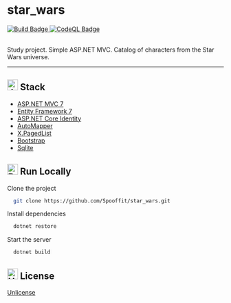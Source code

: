 # star_wars

<div align="left" id="badges">
  <a href="https://github.com/Spooffit/star_wars/actions/workflows/build.yml">
    <img src="https://github.com/Spooffit/star_wars/actions/workflows/build.yml/badge.svg" alt="Build Badge"/>
  </a>
  <a href="https://github.com/Spooffit/star_wars/actions/workflows/github-code-scanning/codeql">
    <img src="https://github.com/Spooffit/star_wars/actions/workflows/github-code-scanning/codeql/badge.svg" alt="CodeQL Badge"/>
  </a>
</div>

<br>

Study project. Simple ASP.NET MVC. Catalog of characters from the Star Wars universe.

<hr>

<h2><img src="https://raw.githubusercontent.com/Tarikul-Islam-Anik/Animated-Fluent-Emojis/master/Emojis/Animals/Jellyfish.png" alt="Jellyfish" width="25" height="25" /> Stack</h2>

* [ASP.NET MVC 7](https://learn.microsoft.com/en-us/aspnet/core/tutorials/first-mvc-app/start-mvc?view=aspnetcore-7.0&tabs=visual-studio)
* [Entity Framework 7](https://github.com/dotnet/efcore)
* [ASP.NET Core Identity](https://learn.microsoft.com/en-us/aspnet/core/security/authentication/identity?view=aspnetcore-7.0&tabs=visual-studio)
* [AutoMapper](https://github.com/AutoMapper/AutoMapper)
* [X.PagedList](https://github.com/dncuug/X.PagedList)
* [Bootstrap](https://getbootstrap.com/)
* [Sqlite](https://www.sqlite.org/index.html)


<h2><img src="https://raw.githubusercontent.com/Tarikul-Islam-Anik/Animated-Fluent-Emojis/master/Emojis/Travel%20and%20places/Rocket.png" alt="Rocket" width="25" height="25" /> Run Locally</h2>

Clone the project

```bash
  git clone https://github.com/Spooffit/star_wars.git
```

Install dependencies

```bash
  dotnet restore
```

Start the server

```bash
  dotnet build
```

<h2><img src="https://raw.githubusercontent.com/Tarikul-Islam-Anik/Animated-Fluent-Emojis/master/Emojis/Symbols/Hamsa.png" alt="Hamsa" width="25" height="25" /> License</h2>

[Unlicense](https://github.com/Spooffit/star_wars/blob/main/LICENSE)

